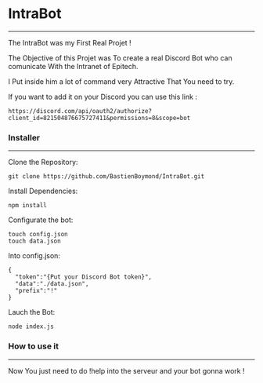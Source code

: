 # IntraBot
---
The IntraBot was my First Real Projet !

The Objective of this Projet was To create a real Discord Bot who can comunicate With the Intranet of Epitech.

I Put inside him a lot of command very Attractive That You need to try.

If you want to add it on your Discord you can use this link :
    
    https://discord.com/api/oauth2/authorize?client_id=821504876675727411&permissions=8&scope=bot

### Installer
---
Clone the Repository:
  
    git clone https://github.com/BastienBoymond/IntraBot.git
  
Install Dependencies:
  
    npm install
  
Configurate the bot:

    touch config.json
    touch data.json

Into config.json:
 
    {
      "token":"{Put your Discord Bot token}",
      "data":"./data.json",
      "prefix":"!"
    }

Lauch the Bot:
  
    node index.js
  
### How to use it 
----
Now You just need to do !help into the serveur and your bot gonna work !
